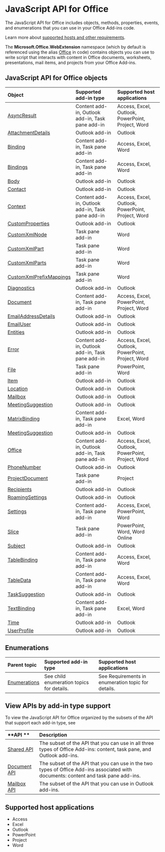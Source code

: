 
# JavaScript API for Office
The JavaScript API for Office includes objects, methods, properties, events, and enumerations that you can use in your Office Add-ins code.

Learn more about [supported hosts and other requirements](../docs/overview/requirements-for-running-office-add-ins.md).

The  **Microsoft.Office.WebExtension** namespace (which by default is referenced using the alias [Office](../reference/shared/office.md) in code) contains objects you can use to write script that interacts with content in Office documents, worksheets, presentations, mail items, and projects from your Office Add-ins.
## JavaScript API for Office objects


|**Object**|**Supported add-in type**|**Supported host applications**|
|:-----|:-----|:-----|
|[AsyncResult](../reference/shared/asyncresult-object.md)|Content add-in, Outlook add-in, Task pane add-in|Access, Excel, Outlook, PowerPoint, Project, Word|
|[AttachmentDetails](../reference/outlook/simple-types.md)|Outlook add-in|Outlook|
|[Binding](../reference/shared/binding.md)|Content add-in, Task pane add-in|Access, Excel, Word|
|[Bindings](../reference/shared/bindings.bindings.md)|Content add-in, Task pane add-in|Access, Excel, Word|
|[Body](../reference/outlook/Body.md)|Outlook add-in|Outlook|
|[Contact](../reference/outlook/simple-types.md)|Outlook add-in|Outlook|
|[Context](../reference/shared/office.context.md)|Content add-in, Outlook add-in, Task pane add-in |Access, Excel, Outlook, PowerPoint, Project, Word|
|[CustomProperties](../reference/outlook/CustomProperties.md)|Outlook add-in|Outlook|
|[CustomXmlNode](../reference/shared/customxmlnode.customxmlnode.md)|Task pane add-in|Word|
|[CustomXmlPart](../reference/shared/customxmlpart.customxmlpart.md)|Task pane add-in |Word|
|[CustomXmlParts](../reference/shared/customxmlparts.customxmlparts.md)|Task pane add-in |Word|
|[CustomXmlPrefixMappings](../reference/shared/customxmlprefixmappings.customxmlprefixmappings.md)|Task pane add-in |Word|
|[Diagnostics](http://msdn.microsoft.com/library/8ad6a159-ed07-4b82-8897-a80fd208551b%28Office.15%29.aspx)|Outlook add-in|Outlook|
|[Document](../reference/shared/document.md)|Content add-in, Task pane add-in|Access, Excel, PowerPoint, Project, Word|
|[EmailAddressDetails](../reference/outlook/simple-types.md)|Outlook add-in|Outlook|
|[EmailUser](../reference/outlook/simple-types.md)|Outlook add-in|Outlook|
|[Entities](../reference/outlook/simple-types.md)|Outlook add-in|Outlook|
|[Error](../reference/shared/error.md)|Content add-in, Outlook add-in, Task pane add-in|Access, Excel, Outlook, PowerPoint, Project, Word|
|[File](../reference/shared/file.md)|Task pane add-in|PowerPoint, Word|
|[Item](../reference/outlook/Office.context.mailbox.item.md)|Outlook add-in|Outlook|
|[Location](../reference/outlook/Location.md)|Outlook add-in|Outlook|
|[Mailbox](../reference/outlook/Office.context.mailbox.md)|Outlook add-in|Outlook|
|[MeetingSuggestion](../reference/outlook/simple-types.md)|Outlook add-in|Outlook|
|[MatrixBinding](../reference/shared/binding.matrixbinding.matrixbinding.md)|Content add-in, Task pane add-in|Excel, Word|
|[MeetingSuggestion](../reference/outlook/simple-types.md)|Outlook add-in|Outlook|
|[Office](../reference/shared/office.md)|Content add-in, Outlook add-in, Task pane add-in|Access, Excel, Outlook, PowerPoint, Project, Word|
|[PhoneNumber](../reference/outlook/simple-types.md)|Outlook add-in|Outlook|
|[ProjectDocument](../reference/shared/projectdocument.projectdocument.md)|Task pane add-in |Project|
|[Recipients](../reference/outlook/Recipients.md)|Outlook add-in|Outlook|
|[RoamingSettings](../reference/outlook/RoamingSettings.md)|Outlook add-in|Outlook|
|[Settings](../reference/shared/settings.md)|Content add-in, Task pane add-in|Access, Excel, PowerPoint, Word|
|[Slice](../reference/shared/slice.md)|Task pane add-in|PowerPoint, Word, Word Online|
|[Subject](../reference/outlook/Subject.md)|Outlook add-in|Outlook|
|[TableBinding](../reference/shared/binding.tablebinding.tablebinding.md)|Content add-in, Task pane add-in|Access, Excel, Word|
|[TableData](../reference/shared/tabledata.tabledata.md)|Content add-in, Task pane add-in|Access, Excel, Word|
|[TaskSuggestion](../reference/outlook/simple-types.md)|Outlook add-in|Outlook|
|[TextBinding](../reference/shared/binding.textbinding.md)|Content add-in, Task pane add-in|Excel, Word|
|[Time](../reference/outlook/Time.md)|Outlook add-in|Outlook|
|[UserProfile](../reference/outlook/Office.context.mailbox.userProfile.md)|Outlook add-in|Outlook|




## Enumerations

|**Parent topic**|**Supported add-in type**|**Supported host applications**|
|:-----|:-----|:-----|
|[Enumerations](../reference/shared/enumerations.md)|See child enumeration topics for details.|See Requirements in enumeration topic for details.|

## View APIs by add-in type support

To view the JavaScript API for Office organized by the subsets of the API that support each add-in type, see

|**API **|**Description**|
|:-----|:-----|
|[Shared API](../reference/shared/shared-api.md)|The subset of the API that you can use in all three types of Office Add-ins: content, task pane, and Outlook add-ins.|
|[Document API](../reference/shared/document-api.md)|The subset of the API that you can use in the two types of Office Add-ins associated with documents: content and task pane add-ins.|
|[Mailbox API](../reference/outlook/index.md)|The subset of the API that you can use in Outlook add-ins.|

## Supported host applications
* Access
* Excel
* Outlook
* PowerPoint
* Project
* Word
